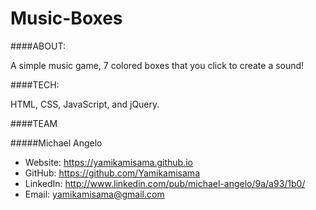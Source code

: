 Music-Boxes
===========

####ABOUT:  

A simple music game, 7 colored boxes that you click to create a sound!


####TECH: 

HTML, CSS, JavaScript, and jQuery.


####TEAM

#####Michael Angelo
* Website: https://yamikamisama.github.io
* GitHub: https://github.com/Yamikamisama
* LinkedIn: http://www.linkedin.com/pub/michael-angelo/9a/a93/1b0/
* Email: yamikamisama@gmail.com
